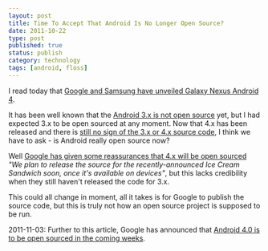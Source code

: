 ```yaml
--- 
layout: post 
title: Time To Accept That Android Is No Longer Open Source?
date: 2011-10-22
type: post 
published: true 
status: publish
category: technology
tags: [android, floss]
---
```


I read today that [Google and Samsung have unveiled Galaxy Nexus Android 4](http://arstechnica.com/gadgets/news/2011/10/google-and-samsung-unveil-galaxy-nexus-android-4-at-event.ars "Google and Samsung unveil Galaxy Nexus Android 4").

It has been well known that the [Android 3.x is not open source](http://www.zdnet.com/blog/google/google-android-30-honeycomb-open-source-no-more/2845 "Google Android 3.0 Honeycomb: Open source no more")
yet, but I had expected 3.x to be open sourced at any moment. Now that
4.x has been released and there is [still no sign of the 3.x or 4.x source code](http://source.android.com/ "Android Source Code"), I think
we have to ask - is Android really open source now?

<!--more-->

Well [Google has given some reassurances that 4.x will be open sourced](http://www.theinquirer.net/inquirer/news/2119266/google-commits-source-android-calendar-api)
*"We plan to release the source for the recently-announced Ice Cream
Sandwich soon, once it's available on devices"*, but this lacks
credibility when they still haven't released the code for 3.x.

This could all change in moment, all it takes is for Google to publish
the source code, but this is truly not how an open source project is
supposed to be run.

2011-11-03: Further to this article, Google has announced that 
[Android 4.0 is to be open sourced in the coming weeks](http://www.zdnet.com/blog/open-source/google-android-40-to-be-open-sourced-in-coming-weeks/9852 "Google Android 4.0 to be open sourced in coming weeks").

